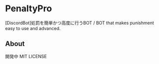 # PenaltyPro
\[DiscordBot\]処罰を簡単かつ高度に行うBOT / BOT that makes punishment easy to use and advanced.
## About
開発中
MIT LICENSE
